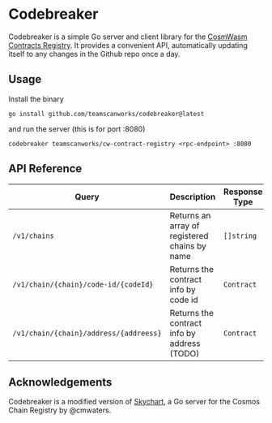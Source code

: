 # Codebreaker

Codebreaker is a simple Go server and client library for the [CosmWasm Contracts Registry](https://github.com/teamscanworks/cw-contracts-registry). It provides a convenient
API, automatically updating itself to any changes in the Github repo once a day.

## Usage

Install the binary

```cli
go install github.com/teamscanworks/codebreaker@latest
```

and run the server (this is for port :8080)

```cli
codebreaker teamscanworks/cw-contract-registry <rpc-endpoint> :8080
```

## API Reference


| Query                                    | Description                                   | Response Type |
|------------------------------------------|-----------------------------------------------|---------------|
| `/v1/chains`                             | Returns an array of registered chains by name | `[]string`    |
| `/v1/chain/{chain}/code-id/{codeId}`     | Returns the contract info by code id          | `Contract`    |
| `/v1/chain/{chain}/address/{addreess}`   | Returns the contract info by address (TODO)   | `Contract`    |

## Acknowledgements

Codebreaker is a modified version of [Skychart](https://github.com/cmwaters/skychart), a Go server for the Cosmos Chain Registry by @cmwaters.
